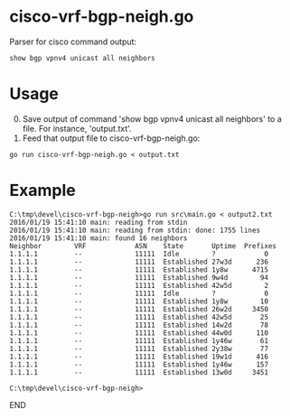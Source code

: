 cisco-vrf-bgp-neigh.go
======================

Parser for cisco command output:

```
show bgp vpnv4 unicast all neighbors
```

Usage
=====

0. Save output of command 'show bgp vpnv4 unicast all neighbors' to a file. For instance, 'output.txt'.
0. Feed that output file to cisco-vrf-bgp-neigh.go:
```
go run cisco-vrf-bgp-neigh.go < output.txt
```

Example
=======

```
C:\tmp\devel\cisco-vrf-bgp-neigh>go run src\main.go < output2.txt
2016/01/19 15:41:10 main: reading from stdin
2016/01/19 15:41:10 main: reading from stdin: done: 1755 lines
2016/01/19 15:41:10 main: found 16 neighbors
Neighbor        VRF            ASN    State       Uptime  Prefixes
1.1.1.1         --             11111  Idle        ?            0
1.1.1.1         --             11111  Established 27w3d      236
1.1.1.1         --             11111  Established 1y8w      4715
1.1.1.1         --             11111  Established 9w4d        94
1.1.1.1         --             11111  Established 42w5d        2
1.1.1.1         --             11111  Idle        ?            0
1.1.1.1         --             11111  Established 1y8w        10
1.1.1.1         --             11111  Established 26w2d     3450
1.1.1.1         --             11111  Established 42w5d       25
1.1.1.1         --             11111  Established 14w2d       78
1.1.1.1         --             11111  Established 44w0d      110
1.1.1.1         --             11111  Established 1y46w       61
1.1.1.1         --             11111  Established 2y38w       77
1.1.1.1         --             11111  Established 19w1d      416
1.1.1.1         --             11111  Established 1y46w      157
1.1.1.1         --             11111  Established 13w0d     3451

C:\tmp\devel\cisco-vrf-bgp-neigh>
```

END

